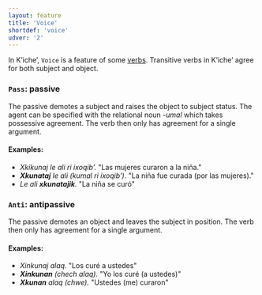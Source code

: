 ```yaml
---
layout: feature
title: 'Voice'
shortdef: 'voice'
udver: '2'
---
```


In Kʼicheʼ, `Voice` is a feature of some [verbs](quc-pos/VERB). Transitive verbs in Kʼicheʼ agree 
for both subject and object.



### <a name="Pass">`Pass`</a>: passive

The passive demotes a subject and raises the object to subject status. The agent can be specified
with the relational noun *-umal* which takes possessive agreement. The verb then only has agreement
for a single argument.

#### Examples:

* _Xkikunaj le ali ri ixoqibʼ._ "Las mujeres curaron a la niña."
* _<b>Xkunataj</b> le ali (kumal ri ixoqibʼ)._ "La niña fue curada (por las mujeres)."
* _Le ali <b>xkunatajik</b>._ "La niña se curó"

### <a name="Anti">`Anti`</a>: antipassive

The passive demotes an object and leaves the subject in position. The verb then only has agreement
for a single argument.

#### Examples:

* _Xinkunaj alaq._ "Los curé a ustedes"
* _<b>Xinkunan</b> (chech alaq)._ "Yo los curé (a ustedes)"
* _<b>Xkunan</b> alaq (chwe)._ "Ustedes (me) curaron"

